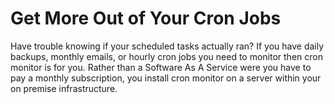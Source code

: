 # Get More Out of Your Cron Jobs

Have trouble knowing if your scheduled tasks actually ran? If you have daily backups, monthly emails, or hourly cron jobs you need to monitor then cron monitor is for you. Rather than a Software As A Service were you have to pay a monthly subscription, you install cron monitor on a server within your on premise infrastructure.

